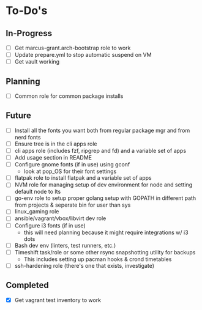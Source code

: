 To-Do's
=======

In-Progress
-----------

- [ ] Get marcus-grant.arch-bootstrap role to work
- [ ] Update prepare.yml to stop automatic suspend on VM
- [ ] Get vault working

Planning
--------

- [ ] Common role for common package installs

Future
------

- [ ] Install all the fonts you want both from regular package mgr and from nerd fonts
- [ ] Ensure tree is in the cli apps role
- [ ] cli apps role (includes fzf, ripgrep and fd) and a variable set of apps
- [ ] Add usage section in README
- [ ] Configure gnome fonts (if in use) using gconf
    - look at pop_OS for their font settings
- [ ] flatpak role to install flatpak and a variable set of apps
- [ ] NVM role for managing setup of dev environment for node and setting default node to lts
- [ ] go-env role to setup proper golang setup with GOPATH in different path from projects & seperate bin for user than sys
- [ ] linux_gaming role
- [ ] ansible/vagrant/vbox/libvirt dev role
- [ ] Configure i3 fonts (if in use) 
    - this will need planning because it might require integrations w/ i3 dots
- [ ] Bash dev env (linters, test runners, etc.)
- [ ] Timeshift task/role or some other rsync snapshotting utility for backups
    - This includes setting up pacman hooks & crond timetables
- [ ] ssh-hardening role (there's one that exists, investigate)

Completed
---------

- [x] Get vagrant test inventory to work
